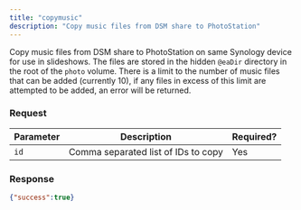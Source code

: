 ```yaml
---
title: "copymusic"
description: "Copy music files from DSM share to PhotoStation"
---
```


Copy music files from DSM share to PhotoStation on same Synology device
for use in slideshows. The files are stored in the hidden `@eaDir` directory
in the root of the `photo` volume. There is a limit to the number of
music files that can be added (currently 10), if any files in excess of
this limit are attempted to be added, an error will be returned.

### Request ###

Parameter       |Description|Required?
----------------|-----------|---------
`id` |Comma separated list of IDs to copy|Yes

### Response ###

```json
{"success":true}
```